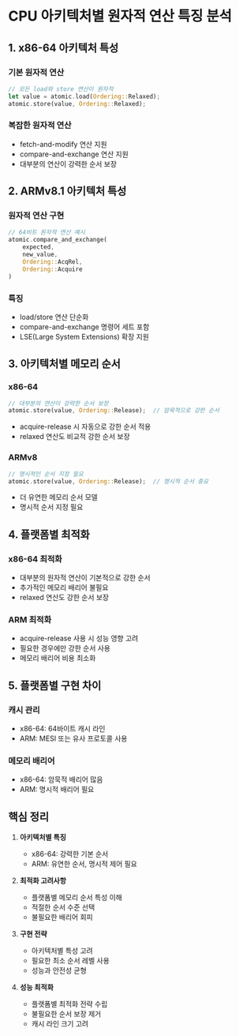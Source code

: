 # CPU 아키텍처별 원자적 연산 특징 분석

## 1. x86-64 아키텍처 특성

### 기본 원자적 연산
```rust
// 모든 load와 store 연산이 원자적
let value = atomic.load(Ordering::Relaxed);
atomic.store(value, Ordering::Relaxed);
```

### 복잡한 원자적 연산
- fetch-and-modify 연산 지원
- compare-and-exchange 연산 지원
- 대부분의 연산이 강력한 순서 보장

## 2. ARMv8.1 아키텍처 특성

### 원자적 연산 구현
```rust
// 64비트 원자적 연산 예시
atomic.compare_and_exchange(
    expected,
    new_value,
    Ordering::AcqRel,
    Ordering::Acquire
)
```

### 특징
- load/store 연산 단순화
- compare-and-exchange 명령어 세트 포함
- LSE(Large System Extensions) 확장 지원

## 3. 아키텍처별 메모리 순서

### x86-64
```rust
// 대부분의 연산이 강력한 순서 보장
atomic.store(value, Ordering::Release);  // 암묵적으로 강한 순서
```
- acquire-release 시 자동으로 강한 순서 적용
- relaxed 연산도 비교적 강한 순서 보장

### ARMv8
```rust
// 명시적인 순서 지정 필요
atomic.store(value, Ordering::Release);  // 명시적 순서 중요
```
- 더 유연한 메모리 순서 모델
- 명시적 순서 지정 필요

## 4. 플랫폼별 최적화

### x86-64 최적화
- 대부분의 원자적 연산이 기본적으로 강한 순서
- 추가적인 메모리 배리어 불필요
- relaxed 연산도 강한 순서 보장

### ARM 최적화
- acquire-release 사용 시 성능 영향 고려
- 필요한 경우에만 강한 순서 사용
- 메모리 배리어 비용 최소화

## 5. 플랫폼별 구현 차이

### 캐시 관리
- x86-64: 64바이트 캐시 라인
- ARM: MESI 또는 유사 프로토콜 사용

### 메모리 배리어
- x86-64: 암묵적 배리어 많음
- ARM: 명시적 배리어 필요

## 핵심 정리

1. **아키텍처별 특징**
   - x86-64: 강력한 기본 순서
   - ARM: 유연한 순서, 명시적 제어 필요

2. **최적화 고려사항**
   - 플랫폼별 메모리 순서 특성 이해
   - 적절한 순서 수준 선택
   - 불필요한 배리어 회피

3. **구현 전략**
   - 아키텍처별 특성 고려
   - 필요한 최소 순서 레벨 사용
   - 성능과 안전성 균형

4. **성능 최적화**
   - 플랫폼별 최적화 전략 수립
   - 불필요한 순서 보장 제거
   - 캐시 라인 크기 고려